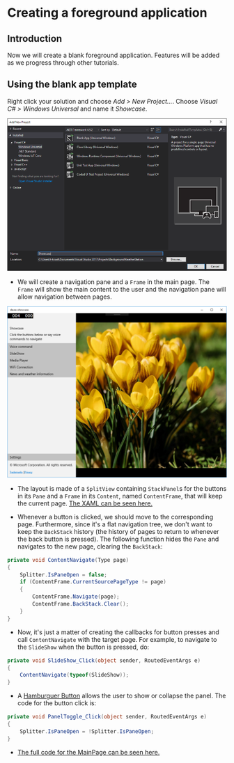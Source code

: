 ---
---
# Creating a foreground application

## Introduction

Now we will create a blank foreground application. Features will be added as we progress through other tutorials.

## Using the blank app template

Right click your solution and choose *Add > New Project...*. Choose *Visual C# > Windows Universal* and name it *Showcase*.

![New project.png](NewProject.png)

* We will create a navigation pane and a `Frame` in the main page. The `Frame` will show the main content to the user and the navigation pane will allow navigation between pages.

![Navigation pane](NavigationPane.png)

* The layout is made of a `SplitView` containing `StackPanel`s for the buttons in its `Pane` and a `Frame` in its `Content`, named `ContentFrame`, that will keep the current page. [The XAML can be seen here.](https://github.com/ms-iot/iot-walkthrough/blob/master/CS/Showcase/Views/MainPage.xaml)

* Whenever a button is clicked, we should move to the corresponding page. Furthermore, since it's a flat navigation tree, we don't want to keep the `BackStack` history (the history of pages to return to whenever the back button is pressed). The following function hides the `Pane` and navigates to the new page, clearing the `BackStack`:

```cs
private void ContentNavigate(Type page)
{
    Splitter.IsPaneOpen = false;
    if (ContentFrame.CurrentSourcePageType != page)
    {
        ContentFrame.Navigate(page);
        ContentFrame.BackStack.Clear();
    }
}
```

* Now, it's just a matter of creating the callbacks for button presses and call `ContentNavigate` with the target page. For example, to navigate to the `SlideShow` when the button is pressed, do:

```cs
private void SlideShow_Click(object sender, RoutedEventArgs e)
{
    ContentNavigate(typeof(SlideShow));
}
```

* A [Hamburguer Button]() allows the user to show or collapse the panel. The code for the button click is:

```cs
private void PanelToggle_Click(object sender, RoutedEventArgs e)
{
    Splitter.IsPaneOpen = !Splitter.IsPaneOpen;
}
```

* [The full code for the MainPage can be seen here.](https://github.com/ms-iot/iot-walkthrough/blob/master/CS/Showcase/Views/MainPage.xaml.cs)

